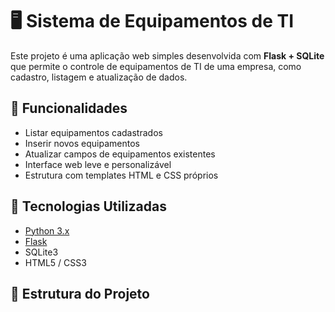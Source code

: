 # 🖥️ Sistema de Equipamentos de TI

Este projeto é uma aplicação web simples desenvolvida com **Flask + SQLite** que permite o controle de equipamentos de TI de uma empresa, como cadastro, listagem e atualização de dados.

## 🚀 Funcionalidades

- Listar equipamentos cadastrados
- Inserir novos equipamentos
- Atualizar campos de equipamentos existentes
- Interface web leve e personalizável
- Estrutura com templates HTML e CSS próprios

## 🧱 Tecnologias Utilizadas

- [Python 3.x](https://www.python.org/)
- [Flask](https://flask.palletsprojects.com/)
- SQLite3
- HTML5 / CSS3

## 📂 Estrutura do Projeto
